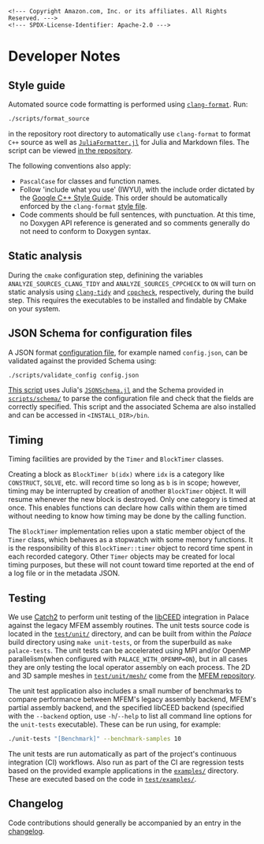 ```@raw html
<!--- Copyright Amazon.com, Inc. or its affiliates. All Rights Reserved. --->
<!--- SPDX-License-Identifier: Apache-2.0 --->
```

# Developer Notes

## Style guide

Automated source code formatting is performed using
[`clang-format`](https://clang.llvm.org/docs/ClangFormat.html). Run:

```bash
./scripts/format_source
```

in the repository root directory to automatically use `clang-format` to format `C++` source
as well as [`JuliaFormatter.jl`](https://github.com/domluna/JuliaFormatter.jl) for Julia and
Markdown files. The script can be viewed
[in the repository](https://github.com/awslabs/palace/blob/main/scripts/format_source).

The following conventions also apply:

  - `PascalCase` for classes and function names.
  - Follow 'include what you use' (IWYU), with the include order dictated by the
    [Google C++ Style Guide](https://google.github.io/styleguide/cppguide.html#Names_and_Order_of_Includes).
    This order should be automatically enforced by the `clang-format`
    [style file](https://github.com/awslabs/palace/blob/main/.clang-format).
  - Code comments should be full sentences, with punctuation. At this time, no Doxygen API
    reference is generated and so comments generally do not need to conform to Doxygen
    syntax.

## Static analysis

During the `cmake` configuration step, definining the variables `ANALYZE_SOURCES_CLANG_TIDY`
and `ANALYZE_SOURCES_CPPCHECK` to `ON` will turn on static analysis using
[`clang-tidy`](https://clang.llvm.org/extra/clang-tidy/) and
[`cppcheck`](https://cppcheck.sourceforge.io/), respectively, during the build step. This
requires the executables to be installed and findable by CMake on your system.

## JSON Schema for configuration files

A JSON format [configuration file](config/config.md), for example named `config.json`, can
be validated against the provided Schema using:

```bash
./scripts/validate_config config.json
```

[This script](https://github.com/awslabs/palace/blob/main/scripts/validate_config) uses
Julia's [`JSONSchema.jl`](https://github.com/fredo-dedup/JSONSchema.jl) and the Schema
provided in [`scripts/schema/`](https://github.com/awslabs/palace/blob/main/scripts/schema)
to parse the configuration file and check that the fields are correctly specified. This
script and the associated Schema are also installed and can be accessed in
`<INSTALL_DIR>/bin`.

## Timing

Timing facilities are provided by the `Timer` and `BlockTimer` classes.

Creating a block as `BlockTimer b(idx)` where `idx` is a category like `CONSTRUCT`, `SOLVE`,
etc. will record time so long as `b` is in scope; however, timing may be interrupted by
creation of another `BlockTimer` object. It will resume whenever the new block is destroyed.
Only one category is timed at once. This enables functions can declare how calls within them
are timed without needing to know how timing may be done by the calling function.

The `BlockTimer` implementation relies upon a static member object of the `Timer` class,
which behaves as a stopwatch with some memory functions. It is the responsibility of this
`BlockTimer::timer` object to record time spent in each recorded category. Other `Timer`
objects may be created for local timing purposes, but these will not count toward time
reported at the end of a log file or in the metadata JSON.

## Testing

We use [Catch2](https://github.com/catchorg/Catch2) to perform unit testing of the
[libCEED](https://libceed.org/en/latest/) integration in Palace against the legacy MFEM
assembly routines. The unit tests source code is located in the
[`test/unit/`](https://github.com/awslabs/palace/blob/main/test/unit/) directory, and can be
built from within the *Palace* build directory using `make unit-tests`, or from the
superbuild as `make palace-tests`. The unit tests can be accelerated using MPI and/or
OpenMP parallelism(when configured with `PALACE_WITH_OPENMP=ON`), but in all cases they are
only testing the local operator assembly on each process. The 2D and 3D sample meshes in
[`test/unit/mesh/`](https://github.com/awslabs/palace/blob/main/test/unit/mesh/) come from
the [MFEM repository](https://github.com/mfem/mfem/tree/master/data).

The unit test application also includes a small number of benchmarks to compare performance
between MFEM's legacy assembly backend, MFEM's partial assembly backend, and the specified
libCEED backend (specified with the `--backend` option, use `-h`/`--help` to list all
command line options for the `unit-tests` executable). These can be run using, for
example:

```bash
./unit-tests "[Benchmark]" --benchmark-samples 10
```

The unit tests are run automatically as part of the project's continuous integration (CI)
workflows. Also run as part of the CI are regression tests based on the provided example
applications in the [`examples/`](https://github.com/awslabs/palace/blob/main/examples/)
directory. These are executed based on the code in
[`test/examples/`](https://github.com/awslabs/palace/blob/main/test/examples/).

## Changelog

Code contributions should generally be accompanied by an entry in the
[changelog](https://github.com/awslabs/palace/blob/main/CHANGELOG.md).
